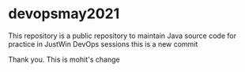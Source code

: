 # devopsmay2021
This repository is a public repository to maintain Java source code for practice in JustWin DevOps sessions 
this is a new commit

Thank you.
This is mohit's change
